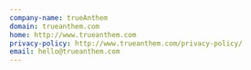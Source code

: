 ```yaml
---
company-name: trueAnthem
domain: trueanthem.com
home: http://www.trueanthem.com
privacy-policy: http://www.trueanthem.com/privacy-policy/
email: hello@trueanthem.com
---
```




